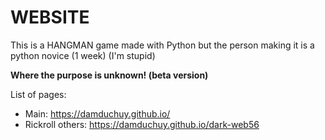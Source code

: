 # WEBSITE
This is a HANGMAN game made with Python but the person making it is a python novice (1 week)
(I'm stupid)

**Where the purpose is unknown! (beta version)**

List of pages:
- Main: https://damduchuy.github.io/
- Rickroll others: https://damduchuy.github.io/dark-web56
